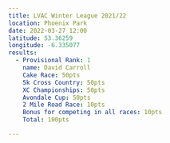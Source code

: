 ```yaml
---
title: LVAC Winter League 2021/22
location: Phoenix Park
date: 2022-03-27 12:00
latitude: 53.36259
longitude: -6.335077
results:
  - Provisional Rank: 1
    name: David Carroll
    Cake Race: 50pts
    5k Cross Country: 50pts
    XC Championships: 50pts
    Avondale Cup: 50pts
    2 Mile Road Race: 10pts
    Bonus for competing in all races: 10pts
    Total: 100pts

---
```

